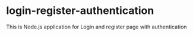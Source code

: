 # login-register-authentication
This is Node.js application for Login and register page with authentication
